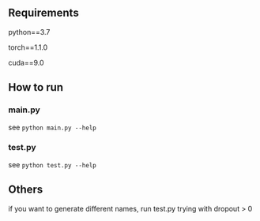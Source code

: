## Requirements

python==3.7

torch==1.1.0

cuda==9.0



## How to run

### main.py

see `python main.py --help`

### test.py

see `python test.py --help`



## Others

if you want to generate different names, run test.py trying with dropout > 0

